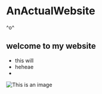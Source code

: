 # AnActualWebsite
^o^
## welcome to my website 
- this will 
- heheae 
- 
![This is an image](https://upload.wikimedia.org/wikipedia/commons/c/c7/Tabby_cat_with_blue_eyes-3336579.jpg)
